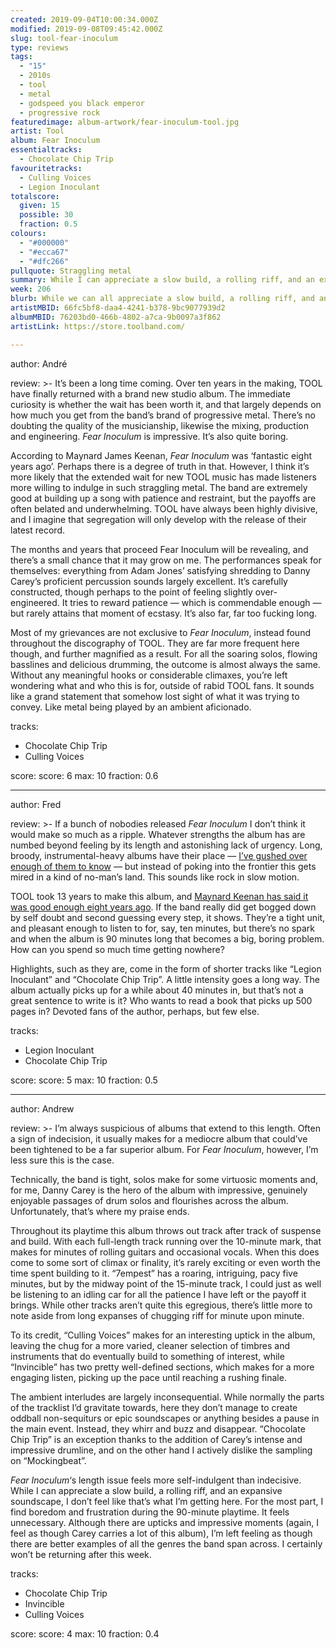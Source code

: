 ```yaml
---
created: 2019-09-04T10:00:34.000Z
modified: 2019-09-08T09:45:42.000Z
slug: tool-fear-inoculum
type: reviews
tags:
  - "15"
  - 2010s
  - tool
  - metal
  - godspeed you black emperor
  - progressive rock
featuredimage: album-artwork/fear-inoculum-tool.jpg
artist: Tool
album: Fear Inoculum
essentialtracks:
  - Chocolate Chip Trip
favouritetracks:
  - Culling Voices
  - Legion Inoculant
totalscore:
  given: 15
  possible: 30
  fraction: 0.5
colours:
  - "#000000"
  - "#ecca67"
  - "#dfc266"
pullquote: Straggling metal
summary: While I can appreciate a slow build, a rolling riff, and an expansive soundscape, I don't feel like that's what I'm getting here. For the most part, I find boredom and frustration during the 90-minute playtime.
week: 206
blurb: While we can all appreciate a slow build, a rolling riff, and an expansive soundscape, TOOL's 90-minute non-epic leaves much to be desired.
artistMBID: 66fc5bf8-daa4-4241-b378-9bc9077939d2
albumMBID: 76203bd0-466b-4802-a7ca-9b0097a3f862
artistLink: https://store.toolband.com/

---
```


author: André

review: >-
  It’s been a long time coming. Over ten years in the making, TOOL have finally returned with a brand new studio album. The immediate curiosity is whether the wait has been worth it, and that largely depends on how much you get from the band’s brand of progressive metal. There’s no doubting the quality of the musicianship, likewise the mixing, production and engineering. *Fear Inoculum* is impressive. It’s also quite boring.

  According to Maynard James Keenan, *Fear Inoculum* was ‘fantastic eight years ago’. Perhaps there is a degree of truth in that. However, I think it’s more likely that the extended wait for new TOOL music has made listeners more willing to indulge in such straggling metal. The band are extremely good at building up a song with patience and restraint, but the payoffs are often belated and underwhelming. TOOL have always been highly divisive, and I imagine that segregation will only develop with the release of their latest record.

  The months and years that proceed Fear Inoculum will be revealing, and there’s a small chance that it may grow on me. The performances speak for themselves: everything from Adam Jones’ satisfying shredding to Danny Carey’s proficient percussion sounds largely excellent. It’s carefully constructed, though perhaps to the point of feeling slightly over-engineered. It tries to reward patience — which is commendable enough — but rarely attains that moment of ecstasy. It’s also far, far too fucking long.

  Most of my grievances are not exclusive to *Fear Inoculum*, instead found throughout the discography of TOOL. They are far more frequent here though, and further magnified as a result. For all the soaring solos, flowing basslines and delicious drumming, the outcome is almost always the same. Without any meaningful hooks or considerable climaxes, you’re left wondering what and who this is for, outside of rabid TOOL fans. It sounds like a grand statement that somehow lost sight of what it was trying to convey. Like metal being played by an ambient aficionado.

tracks:
  - Chocolate Chip Trip
  - ­­Culling Voices

score:
  score: 6
  max: 10
  fraction: 0.6

---
author: Fred

review: >-
  If a bunch of nobodies released *Fear Inoculum* I don’t think it would make so much as a ripple. Whatever strengths the album has are numbed beyond feeling by its length and astonishing lack of urgency. Long, broody, instrumental-heavy albums have their place — [I’ve gushed over enough of them to know](/reviews/godspeed-you-black-emperor-luciferian-towers/) — but instead of poking into the frontier this gets mired in a kind of no-man’s land. This sounds like rock in slow motion.

  TOOL took 13 years to make this album, and [Maynard Keenan has said it was good enough eight years ago](https://loudwire.com/maynard-james-keenan-new-tool-album-fantastic-eight-years-ago/). If the band really did get bogged down by self doubt and second guessing every step, it shows. They’re a tight unit, and pleasant enough to listen to for, say, ten minutes, but there’s no spark and when the album is 90 minutes long that becomes a big, boring problem. How can you spend so much time getting nowhere?

  Highlights, such as they are, come in the form of shorter tracks like “Legion Inoculant” and “Chocolate Chip Trip”. A little intensity goes a long way. The album actually picks up for a while about 40 minutes in, but that’s not a great sentence to write is it? Who wants to read a book that picks up 500 pages in? Devoted fans of the author, perhaps, but few else.

tracks:
  - Legion Inoculant
  - ­­Chocolate Chip Trip

score:
  score: 5
  max: 10
  fraction: 0.5

---
author: Andrew

review: >-
  I’m always suspicious of albums that extend to this length. Often a sign of indecision, it usually makes for a mediocre album that could’ve been tightened to be a far superior album. For *Fear Inoculum*, however, I’m less sure this is the case.

  Technically, the band is tight, solos make for some virtuosic moments and, for me, Danny Carey is the hero of the album with impressive, genuinely enjoyable passages of drum solos and flourishes across the album. Unfortunately, that’s where my praise ends.

  Throughout its playtime this album throws out track after track of suspense and build. With each full-length track running over the 10-minute mark, that makes for minutes of rolling guitars and occasional vocals. When this does come to some sort of climax or finality, it’s rarely exciting or even worth the time spent building to it. “7empest” has a roaring, intriguing, pacy five minutes, but by the midway point of the 15-minute track, I could just as well be listening to an idling car for all the patience I have left or the payoff it brings. While other tracks aren’t quite this egregious, there’s little more to note aside from long expanses of chugging riff for minute upon minute.

  To its credit, “Culling Voices” makes for an interesting uptick in the album, leaving the chug for a more varied, cleaner selection of timbres and instruments that do eventually build to something of interest, while “Invincible” has two pretty well-defined sections, which makes for a more engaging listen, picking up the pace until reaching a rushing finale.

  The ambient interludes are largely inconsequential. While normally the parts of the tracklist I’d gravitate towards, here they don’t manage to create oddball non-sequiturs or epic soundscapes or anything besides a pause in the main event. Instead, they whirr and buzz and disappear. “Chocolate Chip Trip” is an exception thanks to the addition of Carey’s intense and impressive drumline, and on the other hand I actively dislike the sampling on “Mockingbeat”.

  *Fear Inoculum*‘s length issue feels more self-indulgent than indecisive. While I can appreciate a slow build, a rolling riff, and an expansive soundscape, I don’t feel like that’s what I’m getting here. For the most part, I find boredom and frustration during the 90-minute playtime. It feels unnecessary. Although there are upticks and impressive moments (again, I feel as though Carey carries a lot of this album), I’m left feeling as though there are better examples of all the genres the band span across. I certainly won’t be returning after this week.

tracks:
  - Chocolate Chip Trip
  - ­­Invincible
  - ­­Culling Voices
  
score:
  score: 4
  max: 10
  fraction: 0.4
